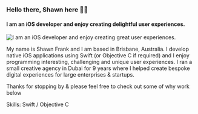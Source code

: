 ### Hello there, Shawn here 👊🏾
#### I am an iOS developer and enjoy creating delightful user experiences.
![I am an iOS developer and enjoy creating great user experiences.](https://github.com/shawn-frank/shawn-frank/blob/main/shawn.gif)

My name is Shawn Frank and I am based in Brisbane, Australia. I develop native iOS applications using Swift (or Objective C if required) and I enjoy programming interesting, challenging and unique user experiences. I ran a small creative agency in Dubai for 9 years where I helped create bespoke digital experiences for large enterprises & startups.

Thanks for stopping by & please feel free to check out some of why work below 

Skills: Swift / Objective C
